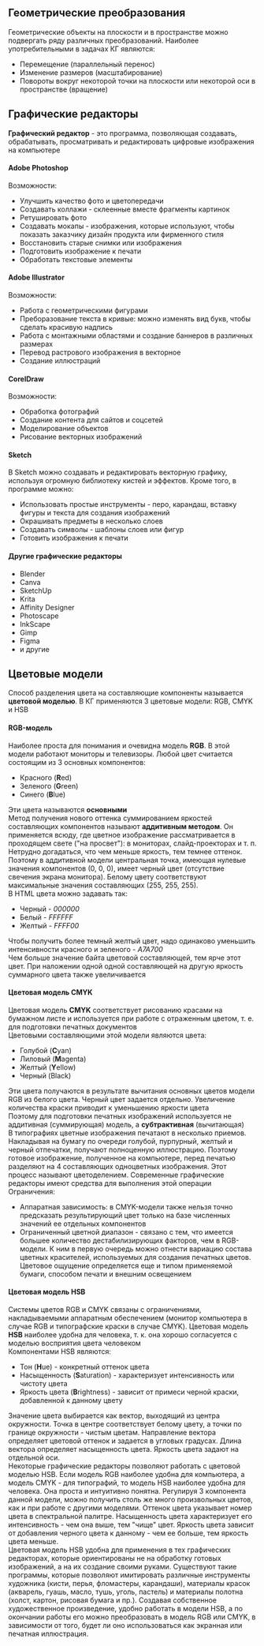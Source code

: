 ## Геометрические преобразования
Геометрические объекты на плоскости и в пространстве можно подвергать ряду различных преобразований. Наиболее употребительными в задачах КГ являются:  
- Перемещение (параллельный перенос)
- Изменение размеров (масштабирование)
- Повороты вокруг некоторой точки на плоскости или некоторой оси в пространстве (вращение)  
## Графические редакторы
**Графический редактор** - это программа, позволяющая создавать, обрабатывать, просматривать и редактировать цифровые изображения на компьютере  
#### Adobe Photoshop
Возможности:  
- Улучшить качество фото и цветопередачи
- Создавать коллажи - склеенные вместе фрагменты картинок
- Ретушировать фото
- Создавать мокапы - изображения, которые используют, чтобы показать заказчику дизайн продукта или фирменного стиля
- Восстановить старые снимки или изображения
- Подготовить изображение к печати
- Обработать текстовые элементы  
#### Adobe Illustrator
Возможности:
- Работа с геометрическими фигурами
- Преборазование текста в кривые: можно изменять вид букв, чтобы сделать красивую надпись
- Работа с монтажными областями и создание баннеров в различных размерах
- Перевод растрового изображения в векторное
- Создание иллюстраций
#### CorelDraw
Возможности:
- Обработка фотографий
- Создание контента для сайтов и соцсетей
- Моделирование объектов
- Рисование векторных изображений
#### Sketch
В Sketch можно создавать и редактировать векторную графику, используя огромную библиотеку кистей и эффектов. Кроме того, в программе можно:  
- Использовать простые инструменты - перо, карандаш, вставку фигуры и текста для создания изображений
- Окрашивать предметы в несколько слоев
- Создавать символы - шаблоны слоев или фигур
- Готовить изображения к печати
#### Другие графические редакторы
- Blender
- Canva
- SketchUp
- Krita
- Affinity Designer
- Photoscape
- InkScape
- Gimp
- Figma
- и другие
## Цветовые модели
Способ разделения цвета на составляющие компоненты называется **цветовой моделью**.
В КГ применяются 3 цветовые модели: RGB, CMYK и HSB
#### RGB-модель
Наиболее проста для понимания и очевидна модель **RGB**. В этой модели работают мониторы и телевизоры. Любой цвет считается состоящим из 3 основных компонентов:
- Красного (**R**ed)
- Зеленого (**G**reen)
- Синего (**B**lue)  

Эти цвета называются **основными**  
Метод получения нового оттенка суммированием яркостей составляющих компонентов называют **аддитивным методом**. Он применяется всюду, где цветное изображение рассматривается в проходящем свете ("на просвет"): в мониторах, слайд-проекторах и т. п. Нетрудно догадаться, что чем меньше яркость, тем темнее оттенок. Поэтому в аддитивной модели центральная точка, имеющая нулевые значения компонентов (0, 0, 0), имеет черный цвет (отсутствие свечения экрана монитора). Белому цвету соответствуют максимальные значения составляющих (255, 255, 255).  
В HTML цвета можно задавать так:
- Черный - *000000*
- Белый - *FFFFFF*
- Желтый - *FFFF00*  

Чтобы получить более темный желтый цвет, надо одинаково уменьшить интенсивности красного и зеленого - *A7A700*  
Чем больше значение байта цветовой составляющей, тем ярче этот цвет. При наложении одной одной составляющей на другую яркость суммарного цвета также увеличивается
#### Цветовая модель CMYK
Цветовая модель **CMYK** соответствует рисованию красами на бумажном листе и используется при работе с отраженным цветом, т. е. для подготовки печатных документов  
Цветовыми составляющими этой модели являются цвета:
- Голубой (**C**yan)
- Лиловый (**M**agenta)
- Желтый (**Y**ellow)
- Черный (Black)  

Эти цвета получаются в результате вычитания основных цветов модели RGB из белого цвета. Черный цвет задается отдельно. Увеличение количества краски приводит к уменьшению яркости цвета  
Поэтому для подготовки печатных изображений используется не аддитивная (суммирующая) модель, а **субтрактивная** (вычитающая)  
В типографиях цветные изображения печатают в несколько приемов. Накладывая на бумагу по очереди голубой, пурпурный, желтый и черный отпечатки, получают полноценную иллюстрацию. Поэтому готовое изображение, полученное на компьютере, перед печатью разделяют на 4 составляющих одноцветных изображения. Этот процесс называют цветоделением. Современные графические редакторы имеют средства для выполнения этой операции  
Ограничения:
- Аппаратная зависимость: в CMYK-модели также нельзя точно предсказать результирующий цвет только на базе численных значений ее отдельных компонентов
- Ограниченный цветной диапазон - связано с тем, что имеется большее количество дестабилизирующих факторов, чем в RGB-модели. К ним в первую очередь можно отнести вариацию состава цветных красителей, используемых для создания печатных цветов. Цветовое ощущение определяется еще и типом применяемой бумаги, способом печати и внешним освещением
#### Цветовая модель HSB
Системы цветов RGB и CMYK связаны с ограничениями, накладываемыми аппаратным обеспечением (монитор компьютера в случае RGB и типографские краски в случае CMYK). Цветовая модель **HSB** наиболее удобна для человека, т. к. она хорошо согласуется с моделью восприятия цвета человеком  
Компонентами HSB являются:
- Тон (**H**ue) - конкретный оттенок цвета
- Насыщенность (**S**aturation) - характеризует интенсивность или чистоту цвета
- Яркость цвета (**B**rightness) - зависит от примеси черной краски, добавленной к данному цвету  

Значение цвета выбирается как вектор, выходящий из центра окружности. Точка в центре соответствует белому цвету, а точки по границе окружности - чистым цветам. Направление вектора определяет цветовой оттенок и задается в угловых градусах. Длина вектора определяет насыщенность цвета. Яркость цвета задают на отдельной оси.  
Некоторые графические редакторы позволяют работать с цветовой моделью HSB. Если модель RGB наиболее удобна для компьютера, а модель CMYK - для типографий, то модель HSB наиболее удобна для человека. Она проста и интуитивно понятна. Регулируя 3 компонента данной модели, можно получить столь же много произвольных цветов, как и при работе с другими моделями. Оттенок цвета указывает номер цвета в спектральной палитре. Насыщенность цвета характеризует его интенсивность - чем она выше, тем "чище" цвет. Яркость цвета зависит от добавления черного цвета к данному - чем ее больше, тем яркость цвета меньше.  
Цветовая модель HSB удобна для применения в тех графических редакторах, которые ориентированы не на обработку готовых изображений, а на их создание своими руками. Существуют такие программы, которые позволяют имитировать различные инструменты художника (кисти, перья, фломастеры, карандаши), материалы красок (акварель, гуашь, масло, тушь, уголь, пастель) и материалы полотна (холст, картон, рисовая бумага и пр.). Создавая собственное художественное произведение, удобно работать в модели HSB, а по окончании работы его можно преобразовать в модель RGB или CMYK, в зависимости от того, будет ли оно использоваться как экранная или печатная иллюстрация.
